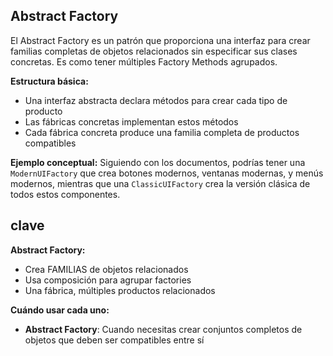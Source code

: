 ## Abstract Factory

El Abstract Factory es un patrón que proporciona una interfaz para crear familias completas de objetos relacionados sin especificar sus clases concretas. Es como tener múltiples Factory Methods agrupados.

**Estructura básica:**
- Una interfaz abstracta declara métodos para crear cada tipo de producto
- Las fábricas concretas implementan estos métodos
- Cada fábrica concreta produce una familia completa de productos compatibles

**Ejemplo conceptual:**
Siguiendo con los documentos, podrías tener una `ModernUIFactory` que crea botones modernos, ventanas modernas, y menús modernos, mientras que una `ClassicUIFactory` crea la versión clásica de todos estos componentes.

##  clave



**Abstract Factory:**
- Crea FAMILIAS de objetos relacionados
- Usa composición para agrupar factories
- Una fábrica, múltiples productos relacionados

**Cuándo usar cada uno:**
- **Abstract Factory**: Cuando necesitas crear conjuntos completos de objetos que deben ser compatibles entre sí

